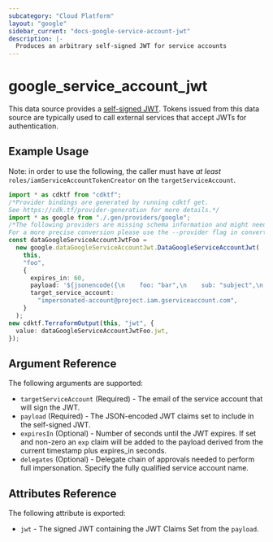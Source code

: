 ```yaml
---
subcategory: "Cloud Platform"
layout: "google"
sidebar_current: "docs-google-service-account-jwt"
description: |-
  Produces an arbitrary self-signed JWT for service accounts
---
```


# google\_service\_account\_jwt

This data source provides a [self-signed JWT](https://cloud.google.com/iam/docs/create-short-lived-credentials-direct#sa-credentials-jwt).  Tokens issued from this data source are typically used to call external services that accept JWTs for authentication.

## Example Usage

Note: in order to use the following, the caller must have *at least* `roles/iamServiceAccountTokenCreator` on the `targetServiceAccount`.

```typescript
import * as cdktf from "cdktf";
/*Provider bindings are generated by running cdktf get.
See https://cdk.tf/provider-generation for more details.*/
import * as google from "./.gen/providers/google";
/*The following providers are missing schema information and might need manual adjustments to synthesize correctly: google.
For a more precise conversion please use the --provider flag in convert.*/
const dataGoogleServiceAccountJwtFoo =
  new google.dataGoogleServiceAccountJwt.DataGoogleServiceAccountJwt(
    this,
    "foo",
    {
      expires_in: 60,
      payload: '${jsonencode({\n    foo: "bar",\n    sub: "subject",\n  })}',
      target_service_account:
        "impersonated-account@project.iam.gserviceaccount.com",
    }
  );
new cdktf.TerraformOutput(this, "jwt", {
  value: dataGoogleServiceAccountJwtFoo.jwt,
});

```

## Argument Reference

The following arguments are supported:

* `targetServiceAccount` (Required) - The email of the service account that will sign the JWT.
* `payload` (Required) - The JSON-encoded JWT claims set to include in the self-signed JWT.
* `expiresIn` (Optional) - Number of seconds until the JWT expires. If set and non-zero an `exp` claim will be added to the payload derived from the current timestamp plus expires\_in seconds.
* `delegates` (Optional) - Delegate chain of approvals needed to perform full impersonation. Specify the fully qualified service account name.

## Attributes Reference

The following attribute is exported:

* `jwt` - The signed JWT containing the JWT Claims Set from the `payload`.

